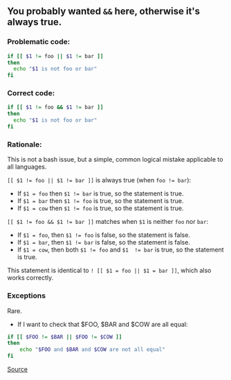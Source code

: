 ## You probably wanted `&&` here, otherwise it's always true.

### Problematic code:

```sh
if [[ $1 != foo || $1 != bar ]]
then
  echo "$1 is not foo or bar"
fi
```

### Correct code:

```sh
if [[ $1 != foo && $1 != bar ]]
then
  echo "$1 is not foo or bar"
fi
```

### Rationale:

This is not a bash issue, but a simple, common logical mistake applicable to all languages.

`[[ $1 != foo || $1 != bar ]]` is always true (when `foo != bar`):

* If `$1 = foo` then `$1 != bar` is true, so the statement is true.
* If `$1 = bar` then `$1 != foo` is true, so the statement is true.
* If `$1 = cow` then `$1 != foo` is true, so the statement is true.

`[[ $1 != foo && $1 != bar ]]` matches when `$1` is neither `foo` nor `bar`:

* If `$1 = foo`, then `$1 != foo` is false, so the statement is false.
* If `$1 = bar`, then `$1 != bar` is false, so the statement is false.
* If `$1 = cow`, then both `$1 != foo` and `$1  != bar` is true, so the statement is true.

This statement is identical to `! [[ $1 = foo || $1 = bar ]]`, which also works correctly.

### Exceptions

Rare.

* If I want to check that $FOO, $BAR and $COW are all equal:
```sh
if [[ $FOO != $BAR || $FOO != $COW ]]
then
    echo "$FOO and $BAR and $COW are not all equal"
fi
```
[Source](https://github.com/koalaman/shellcheck/wiki/SC2055)

